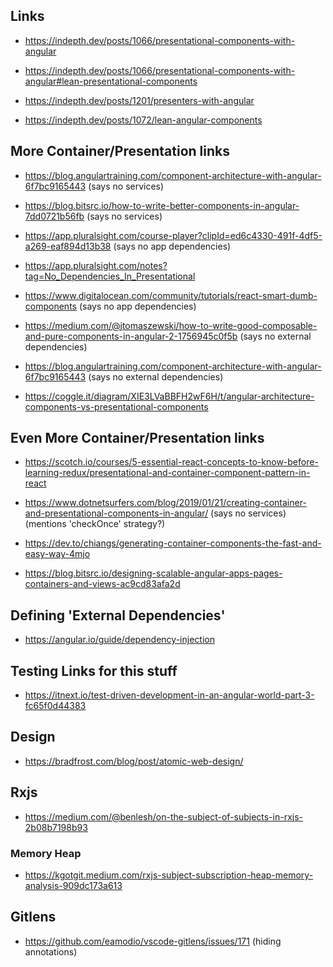 ## Links

- https://indepth.dev/posts/1066/presentational-components-with-angular

- https://indepth.dev/posts/1066/presentational-components-with-angular#lean-presentational-components

- https://indepth.dev/posts/1201/presenters-with-angular

- https://indepth.dev/posts/1072/lean-angular-components

## More Container/Presentation links

- https://blog.angulartraining.com/component-architecture-with-angular-6f7bc9165443 (says no services)

- https://blog.bitsrc.io/how-to-write-better-components-in-angular-7dd0721b56fb (says no services)

- https://app.pluralsight.com/course-player?clipId=ed6c4330-491f-4df5-a269-eaf894d13b38 (says no app dependencies)
- https://app.pluralsight.com/notes?tag=No_Dependencies_In_Presentational

- https://www.digitalocean.com/community/tutorials/react-smart-dumb-components (says no app dependencies)

- https://medium.com/@jtomaszewski/how-to-write-good-composable-and-pure-components-in-angular-2-1756945c0f5b (says no external dependencies)

- https://blog.angulartraining.com/component-architecture-with-angular-6f7bc9165443 (says no external dependencies)

- https://coggle.it/diagram/XIE3LVaBBFH2wF6H/t/angular-architecture-components-vs-presentational-components

## Even More Container/Presentation links

- https://scotch.io/courses/5-essential-react-concepts-to-know-before-learning-redux/presentational-and-container-component-pattern-in-react
- https://www.dotnetsurfers.com/blog/2019/01/21/creating-container-and-presentational-components-in-angular/ (says no services) (mentions 'checkOnce' strategy?)
- https://dev.to/chiangs/generating-container-components-the-fast-and-easy-way-4mjo

- https://blog.bitsrc.io/designing-scalable-angular-apps-pages-containers-and-views-ac9cd83afa2d

## Defining 'External Dependencies'

- https://angular.io/guide/dependency-injection

## Testing Links for this stuff

- https://itnext.io/test-driven-development-in-an-angular-world-part-3-fc65f0d44383

## Design

- https://bradfrost.com/blog/post/atomic-web-design/

## Rxjs

- https://medium.com/@benlesh/on-the-subject-of-subjects-in-rxjs-2b08b7198b93

### Memory Heap

- https://kgotgit.medium.com/rxjs-subject-subscription-heap-memory-analysis-909dc173a613

## Gitlens

- https://github.com/eamodio/vscode-gitlens/issues/171 (hiding annotations)
